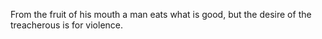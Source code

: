 From the fruit of his mouth a man eats what is good, but the desire of the treacherous is for violence.
